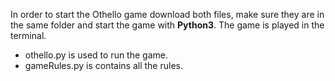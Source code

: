 In order to start the Othello game download both files, make sure they are in the same folder and start the game with **Python3**.
The game is played in the terminal.
* othello.py is used to run the game.
* gameRules.py is contains all the rules. 
